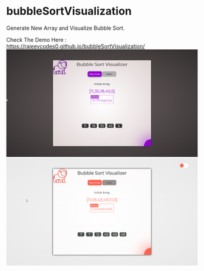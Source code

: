 # bubbleSortVisualization
Generate New Array and Visualize Bubble Sort.

Check The Demo Here : https://rajeevcodes0.github.io/bubbleSortVisualization/
![Alt text](https://github.com/rajeevcodes0/bubbleSortVisualization/blob/main/screenshot.png)
![Alt text](https://github.com/rajeevcodes0/bubbleSortVisualization/blob/main/screenshot2.png)

